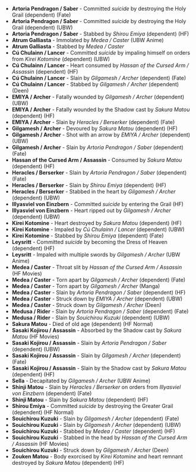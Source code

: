 - **Artoria Pendragon / Saber** - Committed *suicide* by destroying the Holy Grail (dependent) (Fate)
- **Artoria Pendragon / Saber** - Committed *suicide* by destroying the Holy Grail (dependent) (UBW)
- **Artoria Pendragon / Saber** - Stabbed by _Shirou Emiya_ (dependent) (HF)
- **Atrum Galliasta** - Immolated by _Medea / Caster_ (UBW Anime)
- **Atrum Galliasta** - Stabbed by _Medea / Caster_
- **Cú Chulainn / Lancer** - Committed _suicide_ by impaling himself on orders from *Kirei Kotomine* (dependent) (UBW)
- **Cú Chulainn / Lancer** - Heart consumed by _Hassan of the Cursed Arm / Assassin_ (dependent) (HF)
- **Cú Chulainn / Lancer** - Slain by _Gilgamesh / Archer_ (dependent) (Fate)
- **Cú Chulainn / Lancer** - Stabbed by _Gilgamesh / Archer_ (dependent) (Deen)
- **EMIYA / Archer** - Fatally wounded by _Gilgamesh / Archer_ (dependent) (UBW)
- **EMIYA / Archer** - Fatally wounded by the Shadow cast by *Sakura Matou* (dependent) (HF)
- **EMIYA / Archer** - Slain by _Heracles / Berserker_ (dependent) (Fate)
- **Gilgamesh / Archer** - Devoured by _Sakura Matou_ (dependent) (HF)
- **Gilgamesh / Archer** - Shot with an arrow by _EMIYA / Archer_ (dependent) (UBW)
- **Gilgamesh / Archer** - Slain by _Artoria Pendragon / Saber_ (dependent) (Fate)
- **Hassan of the Cursed Arm / Assassin** - Consumed by _Sakura Matou_ (dependent) (HF)
- **Heracles / Berserker** - Slain by _Artoria Pendragon / Saber_ (dependent) (Fate)
- **Heracles / Berserker** - Slain by _Shirou Emiya_ (dependent) (HF)
- **Heracles / Berserker** - Stabbed in the heart by _Gilgamesh / Archer_ (dependent) (UBW)
- **Illyasviel von Einzbern** - Committed _suicide_ by entering the Grail (HF)
- **Illyasviel von Einzbern** - Heart ripped out by _Gilgamesh / Archer_ (dependent) (UBW)
- **Kirei Kotomine** - Heart destroyed by _Sakura Matou_ (dependent) (HF)
- **Kirei Kotomine** - Impaled by _Cú Chulainn / Lancer_ (dependent) (UBW)
- **Kirei Kotomine** - Stabbed by _Shirou Emiya_ (dependent) (Fate)
- **Leysritt** - Committed _suicide_ by becoming the Dress of Heaven (dependent) (HF)
- **Leysritt** - Impaled with multiple swords by _Gilgamesh / Archer_ (UBW Anime)
- **Medea / Caster** - Throat slit by _Hassan of the Cursed Arm / Assassin_ (HF Movies)
- **Medea / Caster** - Torn apart by _Gilgamesh / Archer_ (dependent) (Fate)
- **Medea / Caster** - Torn apart by _Gilgamesh / Archer_ (Manga)
- **Medea / Caster** - Slain by _Artoria Pendragon / Saber_ (dependent) (HF)
- **Medea / Caster** - Struck down by _EMIYA / Archer_ (dependent) (UBW)
- **Medea / Caster** - Struck down by _Gilgamesh / Archer_ (Deen)
- **Medusa / Rider** - Slain by _Artoria Pendragon / Saber_ (dependent) (Fate)
- **Medusa / Rider** - Slain by _Souichirou Kuzuki_ (dependent) (UBW)
- **Sakura Matou** - Died of old age (dependent) (HF Normal)
- **Sasaki Kojirou / Assassin** - Absorbed by the Shadow cast by *Sakura Matou* (HF Movies)
- **Sasaki Kojirou / Assassin** - Slain by _Artoria Pendragon / Saber_ (dependent) (UBW)
- **Sasaki Kojirou / Assassin** - Slain by _Gilgamesh / Archer_ (dependent) (Fate)
- **Sasaki Kojirou / Assassin** - Slain by the Shadow cast by *Sakura Matou* (dependent) (HF)
- **Sella** - Decapitated by _Gilgamesh / Archer_ (UBW Anime)
- **Shinji Matou** - Slain by _Heracles / Berserker_ on orders from *Illyasviel von Einzbern* (dependent) (Fate)
- **Shinji Matou** - Slain by _Sakura Matou_ (dependent) (HF)
- **Shirou Emiya** - Committed *suicide* by destroying the Greater Grail (dependent) (HF Normal)
- **Souichirou Kuzuki** - Slain by _Gilgamesh / Archer_ (dependent) (Fate)
- **Souichirou Kuzuki** - Slain by _Gilgamesh / Archer_ (dependent) (UBW)
- **Souichirou Kuzuki** - Stabbed by _Medea / Caster_ (dependent) (HF)
- **Souichirou Kuzuki** - Stabbed in the head by _Hassan of the Cursed Arm / Assassin_ (HF Movies)
- **Souichirou Kuzuki** - Struck down by _Gilgamesh / Archer_ (Deen)
- **Zouken Matou** - Body exorcised by _Kirei Kotomine_ and heart remnant destroyed by _Sakura Matou_ (dependent) (HF)